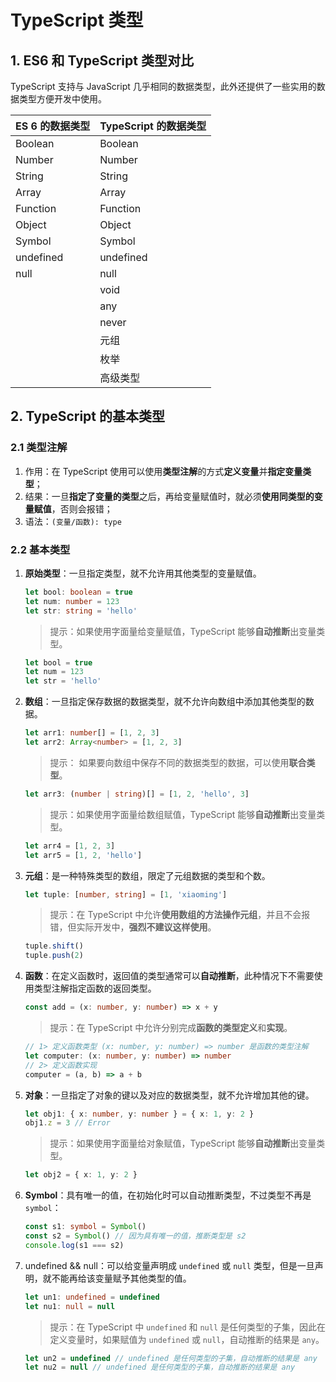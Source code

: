# TypeScript 类型

## 1. ES6 和 TypeScript 类型对比

TypeScript 支持与 JavaScript 几乎相同的数据类型，此外还提供了一些实用的数据类型方便开发中使用。

| ES 6 的数据类型 | TypeScript 的数据类型 |
| --------------- | --------------------- |
| Boolean         | Boolean               |
| Number          | Number                |
| String          | String                |
| Array           | Array                 |
| Function        | Function              |
| Object          | Object                |
| Symbol          | Symbol                |
| undefined       | undefined             |
| null            | null                  |
|                 | void                  |
|                 | any                   |
|                 | never                 |
|                 | 元组                  |
|                 | 枚举                  |
|                 | 高级类型              |

## 2. TypeScript 的基本类型

### 2.1 类型注解

1. 作用：在 TypeScript 使用可以使用**类型注解**的方式**定义变量**并**指定变量类型**；
2. 结果：一旦**指定了变量的类型**之后，再给变量赋值时，就必须**使用同类型的变量赋值**，否则会报错；
3. 语法：`(变量/函数): type`

### 2.2 基本类型

1. **原始类型**：一旦指定类型，就不允许用其他类型的变量赋值。

   ```ts
   let bool: boolean = true
   let num: number = 123
   let str: string = 'hello'
   ```

   > 提示：如果使用字面量给变量赋值，TypeScript 能够**自动推断**出变量类型。

   ```ts
   let bool = true
   let num = 123
   let str = 'hello'
   ```

2. **数组**：一旦指定保存数据的数据类型，就不允许向数组中添加其他类型的数据。

   ```ts
   let arr1: number[] = [1, 2, 3]
   let arr2: Array<number> = [1, 2, 3]
   ```

   > 提示： 如果要向数组中保存不同的数据类型的数据，可以使用**联合类型**。

   ```ts
   let arr3: (number | string)[] = [1, 2, 'hello', 3]
   ```

   > 提示：如果使用字面量给数组赋值，TypeScript 能够**自动推断**出变量类型。

   ```ts
   let arr4 = [1, 2, 3]
   let arr5 = [1, 2, 'hello']
   ```

3. **元组**：是一种特殊类型的数组，限定了元组数据的类型和个数。

   ```ts
   let tuple: [number, string] = [1, 'xiaoming']
   ```

   > 提示：在 TypeScript 中允许**使用数组的方法操作元组**，并且不会报错，但实际开发中，**强烈不建议这样使用**。

   ```ts
   tuple.shift()
   tuple.push(2)
   ```

4. **函数**：在定义函数时，返回值的类型通常可以**自动推断**，此种情况下不需要使用类型注解指定函数的返回类型。

   ```ts
   const add = (x: number, y: number) => x + y
   ```

   > 提示：在 TypeScript 中允许分别完成**函数的类型定义**和**实现**。

   ```ts
   // 1> 定义函数类型 (x: number, y: number) => number 是函数的类型注解
   let computer: (x: number, y: number) => number
   // 2> 定义函数实现
   computer = (a, b) => a + b
   ```

5. **对象**：一旦指定了对象的键以及对应的数据类型，就不允许增加其他的键。

   ```ts
   let obj1: { x: number, y: number } = { x: 1, y: 2 }
   obj1.z = 3 // Error
   ```

   > 提示：如果使用字面量给对象赋值，TypeScript 能够**自动推断**出变量类型。

   ```ts
   let obj2 = { x: 1, y: 2 }
   ```

6. **Symbol**：具有唯一的值，在初始化时可以自动推断类型，不过类型不再是 `symbol`：

   ```ts
   const s1: symbol = Symbol()
   const s2 = Symbol() // 因为具有唯一的值，推断类型是 s2
   console.log(s1 === s2)
   ```

7. undefined && null：可以给变量声明成 `undefined` 或 `null` 类型，但是一旦声明，就不能再给该变量赋予其他类型的值。

   ```ts
   let un1: undefined = undefined
   let nu1: null = null
   ```

   > 提示：在 TypeScript 中 `undefined` 和 `null` 是任何类型的子集，因此在定义变量时，如果赋值为 `undefined` 或 `null`，自动推断的结果是 `any`。

   ```ts
   let un2 = undefined // undefined 是任何类型的子集，自动推断的结果是 any
   let nu2 = null // undefined 是任何类型的子集，自动推断的结果是 any
   ```
